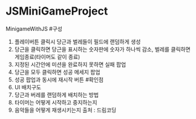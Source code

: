 # JSMiniGameProject
 MinigameWithJS
#구성
1. 플레이버튼 클릭시 당근과 벌레들이 필드에 랜덤하게 생성
2. 당근을 클릭하면 당근을 표시하는 숫자판에 숫자가 하나씩 감소, 벌레를 클릭하면 게임종료(타이머도 같이 종료)
3. 지정된 시간안에 미션을 완료하지 못하면 실패 팝업
4. 당근을 모두 클릭하면 성공 메세지 팝업
5. 성공 팝업과 동시에 재시작 버튼
#확인점
1. UI 배치구도
2. 당근과 버레를 랜덤하게 배치하는 방법
3. 타이머는 어떻게 시작하고 중지하는지
4. 음악들을 어떻게 재생시키는지
출처 : 드림코딩
